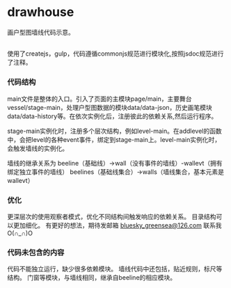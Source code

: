 # drawhouse
画户型图墙线代码示意。

##
使用了createjs，gulp，代码遵循commonjs规范进行模块化,按照jsdoc规范进行了注释。

### 代码结构

main文件是整体的入口。引入了页面的主模块page/main，主要舞台vessel/stage-main，处理户型图数据的模块data/data-json，历史画笔模块data/data-history等。在依次实例化后，注册彼此的依赖关系,然后运行程序。

stage-main实例化时，注册多个层次结构，例如level-main。在addlevel的函数中，会把level的各种event事件，绑定到stage-main上。level-main实例化时，会触发墙线的实例化。

墙线的继承关系为
beeline（基础线）->wall（没有事件的墙线）-wallevt（拥有绑定独立事件的墙线）
beelines（基础线集合）->walls（墙线集合，基本元素是wallevt）

### 优化
更深层次的使用观察者模式，优化不同结构间触发响应的依赖关系。
目录结构可以更加细化。
有更好的想法，期待发邮箱 bluesky_greensea@126.com 联系我
O(∩_∩)O 

### 代码未包含的内容
代码不能独立运行，缺少很多依赖模块。
墙线代码中还包括，贴近规则，标尺等结构。
门窗等模块，与墙线相同，继承自beeline的相应模块。

